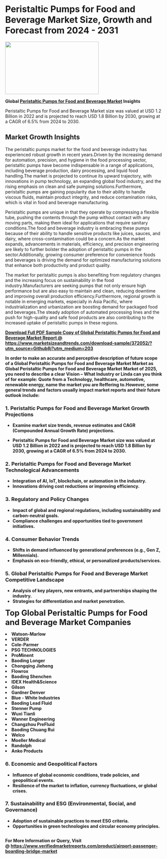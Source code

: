 <H1>Peristaltic Pumps for Food and Beverage Market Size, Growth and Forecast from 2024 - 2031</H1><img class="aligncenter size-medium wp-image-584254" src="https://thirdeyenews.in/wp-content/uploads/2024/09/Global-Market-Research-300x168.jpeg" alt="" width="300" height="168" /><p><strong>Global&nbsp;<a href="https://www.marketsizeandtrends.com/download-sample/372052/?utm_source=Github8j?utm_medium=203">Peristaltic Pumps for Food and Beverage Market</a> Insights</strong></p><p>Peristaltic Pumps for Food and Beverage Market size was valued at USD 1.2 Billion in 2022 and is projected to reach USD 1.8 Billion by 2030, growing at a CAGR of 6.5% from 2024 to 2030.</p><p><h2>Market Growth Insights</h2> <p>The peristaltic pumps market for the food and beverage industry has experienced robust growth in recent years.Driven by the increasing demand for automation, precision, and hygiene in the food processing sector, peristaltic pumps have become indispensable in a range of applications, including beverage production, dairy processing, and liquid food handling.The market is projected to continue its upward trajectory, with innovations in pump technology, an expanding global food industry, and the rising emphasis on clean and safe pumping solutions.Furthermore, peristaltic pumps are gaining popularity due to their ability to handle viscous fluids, maintain product integrity, and reduce contamination risks, which is vital in food and beverage manufacturing.</p> <p><strong><a href="#"></a></strong></p> <p>Peristaltic pumps are unique in that they operate by compressing a flexible tube, pushing the contents through the pump without contact with any moving parts, making them ideal for applications that require sanitary conditions.The food and beverage industry is embracing these pumps because of their ability to handle sensitive products like juices, sauces, and dairy, where cross-contamination could be a concern.As the market expands, advancements in materials, efficiency, and precision engineering are likely to further bolster the adoption of peristaltic pumps in the sector.Additionally, growing consumer preference for convenience foods and beverages is driving the demand for optimized manufacturing solutions that enhance both productivity and product quality.</p> <p>The market for peristaltic pumps is also benefiting from regulatory changes and the increasing focus on sustainability in the food industry.Manufacturers are seeking pumps that not only ensure high performance but are also easy to maintain and clean, reducing downtime and improving overall production efficiency.Furthermore, regional growth is notable in emerging markets, especially in Asia Pacific, where industrialization and urbanization are boosting demand for packaged food and beverages.The steady adoption of automated processing lines and the push for high-quality and safe food products are also contributing to the increased uptake of peristaltic pumps in these regions.</p> <p><strong><a href="#"></p><p><span class=""><strong>Download Full PDF Sample Copy of Global Peristaltic Pumps for Food and Beverage Market Report</strong> @ <a href="https://www.marketsizeandtrends.com/download-sample/372052/?utm_source=Github8j?utm_medium=203" target="_blank">https://www.marketsizeandtrends.com/download-sample/372052/?utm_source=Github8j?utm_medium=203</a></span></p><p>In order to make an accurate and perceptive description of future scope of a Global&nbsp;Peristaltic Pumps for Food and Beverage Market Market as Global&nbsp;Peristaltic Pumps for Food and Beverage Market Market of 2025, you need to describe a clear Vision &ndash; What Industry or Linda can you think of for example: Quote from a Technology, healthcare, automotive, renewable energy, name the market you are Reffering to.However, some general trends and factors usually impact market reports and their future outlook include:</p><h3>1.&nbsp;<strong>Peristaltic Pumps for Food and Beverage Market Growth Projections</strong></h3><ul><li>Examine market size trends, revenue estimates and CAGR (Compounded Annual Growth Rate) projections.</li><li><p>Peristaltic Pumps for Food and Beverage Market size was valued at USD 1.2 Billion in 2022 and is projected to reach USD 1.8 Billion by 2030, growing at a CAGR of 6.5% from 2024 to 2030.</p></li></ul><h3>2.&nbsp;<strong>Peristaltic Pumps for Food and Beverage Market Technological Advancements</strong></h3><ul><li>Integration of AI, IoT, blockchain, or automation in the industry.</li><li>Innovations driving cost reductions or improving efficiency.</li></ul><h3>3.&nbsp;<strong>Regulatory and Policy Changes</strong></h3><ul><li>Impact of global and regional regulations, including sustainability and carbon-neutral goals.</li><li>Compliance challenges and opportunities tied to government initiatives.</li></ul><h3>4.&nbsp;<strong>Consumer Behavior Trends</strong></h3><ul><li>Shifts in demand influenced by generational preferences (e.g., Gen Z, Millennials).</li><li>Emphasis on eco-friendly, ethical, or personalized products/services.</li></ul><h3>5.&nbsp;<strong>Global Peristaltic Pumps for Food and Beverage Market Competitive Landscape</strong></h3><ul><li>Analysis of key players, new entrants, and partnerships shaping the industry.</li><li>Strategies for differentiation and market penetration.</li></ul><p data-pm-slice="1 1 []"><span style="color: inherit; font-family: inherit; font-size: 25px;">Top Global Peristaltic Pumps for Food and Beverage Market Companies</span></p><div class="" data-test-id=""><p><li>Watson-Marlow</li><li> VERDER</li><li> Cole-Parmer</li><li> PSG TECHNOLOGIES</li><li> ProMinent</li><li> Baoding Longer</li><li> Chongqing Jieheng</li><li> Flowrox</li><li> Baoding Shenchen</li><li> IDEX Health&Science</li><li> Gilson</li><li> Gardner Denver</li><li> Blue - White Industries</li><li> Baoding Lead Fluid</li><li> Stenner Pump</li><li> Wuxi Tianli</li><li> Wanner Engineering</li><li> Changzhou PreFluid</li><li> Baoding Chuang Rui</li><li> Welco</li><li> Moeller Medical</li><li> Randolph</li><li> Anko Products</li></p></div><h3>6.&nbsp;<strong>Economic and Geopolitical Factors</strong></h3><ul><li>Influence of global economic conditions, trade policies, and geopolitical events.</li><li>Resilience of the market to inflation, currency fluctuations, or global crises.</li></ul><h3>7.&nbsp;<strong>Sustainability and ESG (Environmental, Social, and Governance)</strong></h3><ul><li>Adoption of sustainable practices to meet ESG criteria.</li><li>Opportunities in green technologies and circular economy principles.</li></ul><h2><strong style="font-size: 14px;">For More Information or Query, Visit @&nbsp;</strong><a style="background-color: #ffffff; font-size: 14px;" href="https://www.marketsizeandtrends.com/report/peristaltic-pumps-for-food-and-beverage-market/" target="_blank">https://www.verifiedmarketreports.com/product/airport-passenger-boarding-bridge-market</a></h2>
